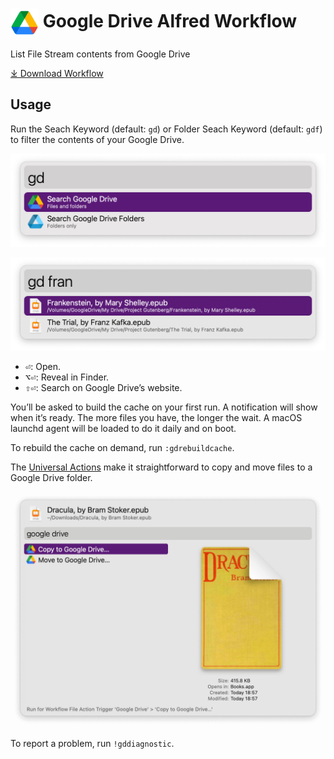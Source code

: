 # <img src='Workflow/icon.png' width='45' align='center' alt='icon'> Google Drive Alfred Workflow

List File Stream contents from Google Drive

<a href='https://github.com/alfredapp/google-drive-workflow/releases/latest/download/Google.Drive.alfredworkflow'>⤓ Download Workflow</a>

## Usage

Run the Seach Keyword (default: `gd`) or Folder Seach Keyword (default: `gdf`) to filter the contents of your Google Drive.

![Alfred search for gd](Workflow/images/about/gd.png)

![Alfred search for gd fran](Workflow/images/about/gdfran.png)

* <kbd>⏎</kbd>: Open.
* <kbd>⌥</kbd><kbd>⏎</kbd>: Reveal in Finder.
* <kbd>⇧</kbd><kbd>⏎</kbd>: Search on Google Drive’s website.

You’ll be asked to build the cache on your first run. A notification will show when it’s ready. The more files you have, the longer the wait. A macOS launchd agent will be loaded to do it daily and on boot.

To rebuild the cache on demand, run `:gdrebuildcache`.

The [Universal Actions](https://www.alfredapp.com/help/features/universal-actions/) make it straightforward to copy and move files to a Google Drive folder.

![File Actions for Google Drive copy and mode](Workflow/images/about/fileaction.png)

To report a problem, run `!gddiagnostic`.
